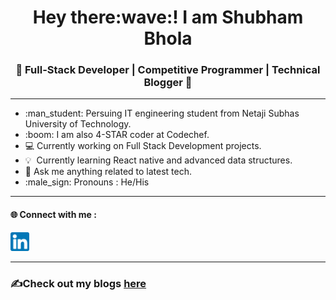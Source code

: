 <h1 align="center">Hey there:wave:! I am Shubham Bhola </h1>
<h3 align="center">🚀 Full-Stack Developer | Competitive Programmer | Technical Blogger 🚀</h3>
<hr>
<ul>
  <li>:man_student:   Persuing IT engineering student from Netaji Subhas University of Technology.</li>
  <li>:boom:     I am also 4-STAR coder at Codechef.</li>
  <li>💻   Currently working on Full Stack Development projects.</li>
  <li>💡   &nbsp;Currently learning React native and advanced data structures.</li>
  <li>💬   Ask me anything related to latest tech.</li>
  <li>:male_sign:    Pronouns : He/His</li>
</ul>
<hr>
<span><h4>🌐 Connect with me :</h4><a href="https://www.linkedin.com/in/shubham-bhola-5823971bb"><img src="linkedin.png" width="30px"></a><a href="#"></a></span>
<hr>
<h3>✍Check out my blogs <a href="https://itzshubham.medium.com/">here</a></h3>

